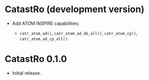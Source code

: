 # CatastRo (development version)

-   Add ATOM INSPIRE capabilities:

    -   `catr_atom_ad()`, `catr_atom_ad_db_all()`, `catr_atom_cp()`,
        `catr_atom_ad_cp_all()`.

# CatastRo 0.1.0

-   Initial release.
